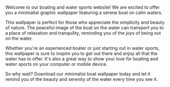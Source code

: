 <!--
Write me content for website with wallpaper "A minimalist graphic of a boat on calm waters for a boating or water sports website"
-->

<!--font:"Montserrat"-->

Welcome to our boating and water sports website! We are excited to offer you a minimalist graphic wallpaper featuring a serene boat on calm waters. 

This wallpaper is perfect for those who appreciate the simplicity and beauty of nature. The peaceful image of the boat on the water can transport you to a place of relaxation and tranquility, reminding you of the joys of being out on the water.

Whether you're an experienced boater or just starting out in water sports, this wallpaper is sure to inspire you to get out there and enjoy all that the water has to offer. It's also a great way to show your love for boating and water sports on your computer or mobile device.

So why wait? Download our minimalist boat wallpaper today and let it remind you of the beauty and serenity of the water every time you see it.
